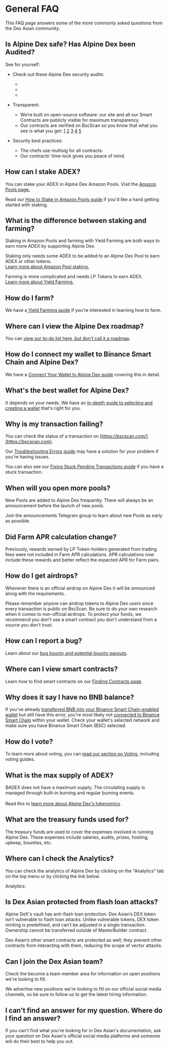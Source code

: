 # General FAQ

This FAQ page answers some of the more commonly asked questions from the Dex Asian community.

## Is Alpine Dex safe? Has Alpine Dex been Audited?

See for yourself:

*   Check out these Alpine Dex security audits:

    *
    *
    * [ ](https://github.com/slowmist/Knowledge-Base/blob/master/open-report/Smart%20Contract%20Security%20Audit%20Report%20-%20CakeVault.pdf)


* Transparent:
  * We’re built on open-source software: our site and all our Smart Contracts are publicly visible for maximum transparency.
  * Our contracts are verified on BscScan so you know that what you see is what you get: [1](https://bscscan.com/address/0x10ED43C718714eb63d5aA57B78B54704E256024E) [2](https://bscscan.com/address/0x73feaa1ee314f8c655e354234017be2193c9e24e#code) [3](https://bscscan.com/address/0xbcfccbde45ce874adcb698cc183debcf17952812) [4](https://bscscan.com/address/0x1b96b92314c44b159149f7e0303511fb2fc4774f#code) [5](https://bscscan.com/address/0x92E8CeB7eAeD69fB6E4d9dA43F605D2610214E68)
* Security best practices:
  * The chefs use multisig for all contracts.
  * Our contracts’ time-lock gives you peace of mind.

## How can I stake ADEX?

You can stake your ADEX in Alpine Dex Amazon Pools. Visit the [Amazon Pools page.](broken-reference)

Read our [How to Stake in Amazon Pools guide](broken-reference) if you'd like a hand getting started with staking.

## What is the difference between staking and farming?

Staking in Amazon Pools and farming with Yield Farming are both ways to earn more ADEX by supporting Alpine Dex.

Staking only needs some ADEX to be added to an Alpine Dex Pool to earn ADEX or other tokens.\
[Learn more about Amazon Pool staking.](broken-reference)

Farming is more complicated and needs LP Tokens to earn ADEX.\
[Learn more about Yield Farming.](broken-reference)

## How do I farm?

We have a[ Yield Farming guide](broken-reference) if you're interested in learning how to farm.

## Where can I view the Alpine Dex roadmap?

You can [view our to-do list here, but don't call it a roadmap](broken-reference).

## How do I connect my wallet to Binance Smart Chain and Alpine Dex?

We have a [Connect Your Wallet to Alpine Dex guide](broken-reference) covering this in detail.

## What's the best wallet for Alpine Dex?

It depends on your needs. We have an [in-depth guide to selecting and creating a wallet](broken-reference) that's right for you.

## Why is my transaction failing?

You can check the status of a transaction on [https://bscscan.com/](https://bscscan.com).

Our [Troubleshooting Errors guide](broken-reference) may have a solution for your problem if you're having issues.

You can also see our [Fixing Stuck Pending Transactions guide](broken-reference) if you have a stuck transaction.

## When will you open more pools?

New Pools are added to Alpine Dex frequently. There will always be an announcement before the launch of new pools.

Join the announcements Telegram group to learn about new Pools as early as possible.

## Did Farm APR calculation change?

Previously, rewards earned by LP Token-holders generated from trading fees were not included in Farm APR calculations. APR calculations now include these rewards and better reflect the expected APR for Farm pairs.

## How do I get airdrops?

Whenever there is an official airdrop on Alpine Dex it will be announced along with the requirements.

Please remember anyone can airdrop tokens to Alpine Dex users since every transaction is public on BscScan. Be sure to do your own research when it comes to non-official airdrops. To protect your funds, we recommend you don't use a smart contract you don't understand from a source you don't trust.

## How can I report a bug?

Learn about our [bug bounty and potential bounty payouts](broken-reference).

## Where can I view smart contracts?

Learn how to find smart contracts on our [Finding Contracts page](broken-reference).

## Why does it say I have no BNB balance?

If you've already [transferred BNB into your Binance Smart Chain-enabled wallet](broken-reference) but still have this error, you're most likely not [connected to Binance Smart Chain](broken-reference) within your wallet. Check your wallet's selected network and make sure you have Binance Smart Chain (BSC) selected.

## How do I vote?

To learn more about voting, you can [read our section on Voting](broken-reference), including voting guides.

## What is the max supply of ADEX?

$ADEX does not have a maximum supply. The circulating supply is managed through built-in burning and regular burning events.\
\
Read this to [learn more about Alpine Dex's tokenomics](broken-reference).

## What are the treasury funds used for?

The treasury funds are used to cover the expenses involved in running Alpine Dex. These expenses include salaries, audits, prizes, hosting, upkeep, bounties, etc.

## Where can I check the Analytics?

You can check the analytics of Alpine Dex by clicking on the "Analytics" tab on the top menu or by clicking the link below.

Analytics:&#x20;

## Is Dex Asian protected from flash loan attacks?

Alpine DeX's vault has anti-flash loan protection. Dex Asian’s DEX token isn’t vulnerable to flash loan attacks. Unlike vulnerable tokens, DEX token minting is predefined, and can’t be adjusted in a single transaction. Ownership cannot be transferred outside of MasterBuilder contract.

Dex Asian’s other smart contracts are protected as well; they prevent other contracts from interacting with them, reducing the scope of vector attacks.

## Can I join the Dex Asian team?

Check the become a team member area for information on open positions we're looking to fill.

We advertise new positions we're looking to fill on our official social media channels, so be sure to follow us to get the latest hiring information.

## I can't find an answer for my question. Where do I find an answer?

If you can't find what you're looking for in Dex Asian's documentation, ask your question on Dex Asian's official social media platforms and someone will do their best to help you out.
